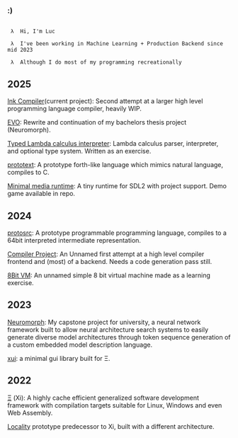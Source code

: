 ### :)


```

 λ  Hi, I'm Luc

 λ  I've been working in Machine Learning + Production Backend since mid 2023

 λ  Although I do most of my programming recreationally

```

## 2025

[Ink Compiler](https://github.com/LucAlexander/ink)(current project): Second attempt at a larger high level programming language compiler, heavily WIP.

[EVO](https://github.com/LucAlexander/evo): Rewrite and continuation of my bachelors thesis project (Neuromorph).

[Typed Lambda calculus interpreter](https://github.com/LucAlexander/lambda_calc): Lambda calculus parser, interpreter, and optional type system. Written as an exercise.

[prototext](https://github.com/LucAlexander/prototext): A prototype forth-like language which mimics natural language, compiles to C.

[Minimal media runtime](https://github.com/LucAlexander/medialayer): A tiny runtime for SDL2 with project support. Demo game available in repo.

## 2024
[protosrc](https://github.com/LucAlexander/protosrc): A prototype programmable programming language, compiles to a 64bit interpreted intermediate representation.

[Compiler Project](https://github.com/LucAlexander/compiler_project): An Unnamed first attempt at a high level compiler frontend and (most) of a backend. Needs a code generation pass still.

[8Bit VM](https://github.com/LucAlexander/vm_tbd): An unnamed simple 8 bit virtual machine made as a learning exercise.

## 2023
[Neuromorph](https://github.com/LucAlexander/NeuroMorph): My capstone project for university, a neural network framework built to allow neural architecture search systems to easily generate diverse model architectures through token sequence generation of a custom embedded model description language.

[xui](https://github.com/LucAlexander/xui): a minimal gui library built for Ξ.

## 2022
[Ξ](https://github.com/LucAlexander/Xi) (Xi): A highly cache efficient generalized software development framework with compilation targets suitable for Linux, Windows and even Web Assembly.

[Locality](https://github.com/LucAlexander/Locality) prototype predecessor to Xi, built with a different architecture.

